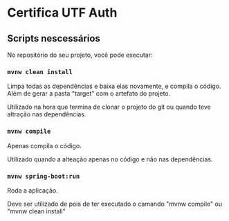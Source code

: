 # Certifica UTF Auth

## Scripts nescessários

No repositório do seu projeto, você pode executar:

### `mvnw clean install`

Limpa todas as dependências e baixa elas novamente, e compila o código.\
Além de gerar a pasta "target" com o artefato do projeto.

Utilizado na hora que termina de clonar o projeto do git ou quando teve altração nas dependências.

### `mvnw compile`

Apenas compila o código.

Utilizado quando a alteação apenas no código e não nas dependências. 

### `mvnw spring-boot:run`

Roda a aplicação.

Deve ser utilizado de pois de ter executado o camando "mvnw compile" ou "mvnw clean install"
